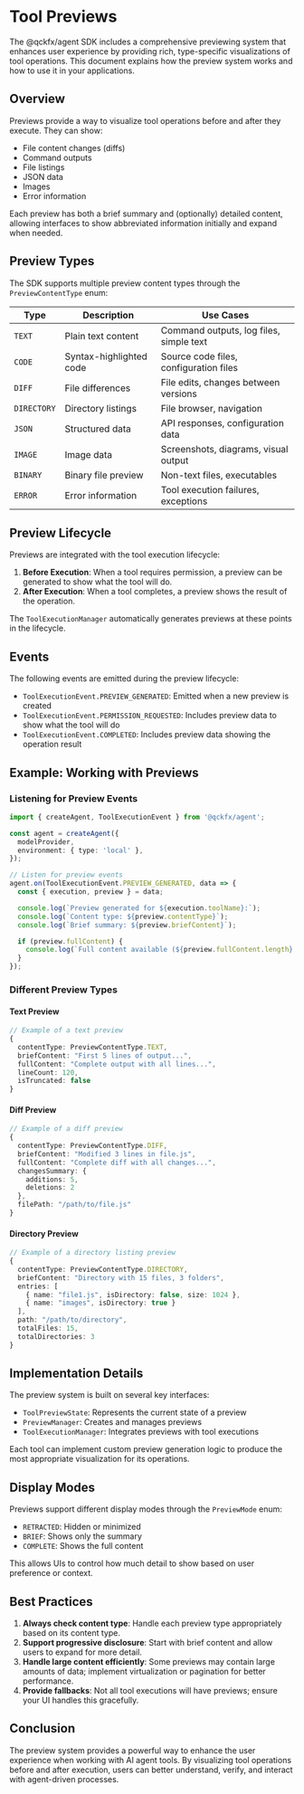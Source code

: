 # Tool Previews

The @qckfx/agent SDK includes a comprehensive previewing system that enhances user experience by providing rich, type-specific visualizations of tool operations. This document explains how the preview system works and how to use it in your applications.

## Overview

Previews provide a way to visualize tool operations before and after they execute. They can show:

- File content changes (diffs)
- Command outputs
- File listings
- JSON data
- Images
- Error information

Each preview has both a brief summary and (optionally) detailed content, allowing interfaces to show abbreviated information initially and expand when needed.

## Preview Types

The SDK supports multiple preview content types through the `PreviewContentType` enum:

| Type        | Description             | Use Cases                               |
| ----------- | ----------------------- | --------------------------------------- |
| `TEXT`      | Plain text content      | Command outputs, log files, simple text |
| `CODE`      | Syntax-highlighted code | Source code files, configuration files  |
| `DIFF`      | File differences        | File edits, changes between versions    |
| `DIRECTORY` | Directory listings      | File browser, navigation                |
| `JSON`      | Structured data         | API responses, configuration data       |
| `IMAGE`     | Image data              | Screenshots, diagrams, visual output    |
| `BINARY`    | Binary file preview     | Non-text files, executables             |
| `ERROR`     | Error information       | Tool execution failures, exceptions     |

## Preview Lifecycle

Previews are integrated with the tool execution lifecycle:

1. **Before Execution**: When a tool requires permission, a preview can be generated to show what the tool will do.
2. **After Execution**: When a tool completes, a preview shows the result of the operation.

The `ToolExecutionManager` automatically generates previews at these points in the lifecycle.

## Events

The following events are emitted during the preview lifecycle:

- `ToolExecutionEvent.PREVIEW_GENERATED`: Emitted when a new preview is created
- `ToolExecutionEvent.PERMISSION_REQUESTED`: Includes preview data to show what the tool will do
- `ToolExecutionEvent.COMPLETED`: Includes preview data showing the operation result

## Example: Working with Previews

### Listening for Preview Events

```typescript
import { createAgent, ToolExecutionEvent } from '@qckfx/agent';

const agent = createAgent({
  modelProvider,
  environment: { type: 'local' },
});

// Listen for preview events
agent.on(ToolExecutionEvent.PREVIEW_GENERATED, data => {
  const { execution, preview } = data;

  console.log(`Preview generated for ${execution.toolName}:`);
  console.log(`Content type: ${preview.contentType}`);
  console.log(`Brief summary: ${preview.briefContent}`);

  if (preview.fullContent) {
    console.log(`Full content available (${preview.fullContent.length} characters)`);
  }
});
```

### Different Preview Types

#### Text Preview

```typescript
// Example of a text preview
{
  contentType: PreviewContentType.TEXT,
  briefContent: "First 5 lines of output...",
  fullContent: "Complete output with all lines...",
  lineCount: 120,
  isTruncated: false
}
```

#### Diff Preview

```typescript
// Example of a diff preview
{
  contentType: PreviewContentType.DIFF,
  briefContent: "Modified 3 lines in file.js",
  fullContent: "Complete diff with all changes...",
  changesSummary: {
    additions: 5,
    deletions: 2
  },
  filePath: "/path/to/file.js"
}
```

#### Directory Preview

```typescript
// Example of a directory listing preview
{
  contentType: PreviewContentType.DIRECTORY,
  briefContent: "Directory with 15 files, 3 folders",
  entries: [
    { name: "file1.js", isDirectory: false, size: 1024 },
    { name: "images", isDirectory: true }
  ],
  path: "/path/to/directory",
  totalFiles: 15,
  totalDirectories: 3
}
```

## Implementation Details

The preview system is built on several key interfaces:

- `ToolPreviewState`: Represents the current state of a preview
- `PreviewManager`: Creates and manages previews
- `ToolExecutionManager`: Integrates previews with tool executions

Each tool can implement custom preview generation logic to produce the most appropriate visualization for its operations.

## Display Modes

Previews support different display modes through the `PreviewMode` enum:

- `RETRACTED`: Hidden or minimized
- `BRIEF`: Shows only the summary
- `COMPLETE`: Shows the full content

This allows UIs to control how much detail to show based on user preference or context.

## Best Practices

1. **Always check content type**: Handle each preview type appropriately based on its content type.
2. **Support progressive disclosure**: Start with brief content and allow users to expand for more detail.
3. **Handle large content efficiently**: Some previews may contain large amounts of data; implement virtualization or pagination for better performance.
4. **Provide fallbacks**: Not all tool executions will have previews; ensure your UI handles this gracefully.

## Conclusion

The preview system provides a powerful way to enhance the user experience when working with AI agent tools. By visualizing tool operations before and after execution, users can better understand, verify, and interact with agent-driven processes.
